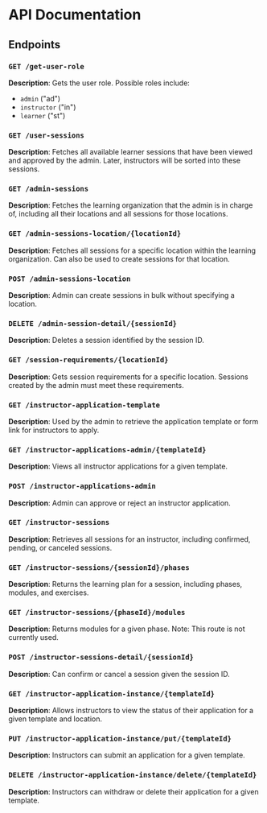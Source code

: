 # API Documentation

## Endpoints

### `GET /get-user-role`
**Description**: Gets the user role. Possible roles include:
- `admin` ("ad")
- `instructor` ("in")
- `learner` ("st")

### `GET /user-sessions`
**Description**: Fetches all available learner sessions that have been viewed and approved by the admin. Later, instructors will be sorted into these sessions.

### `GET /admin-sessions`
**Description**: Fetches the learning organization that the admin is in charge of, including all their locations and all sessions for those locations.

### `GET /admin-sessions-location/{locationId}`
**Description**: Fetches all sessions for a specific location within the learning organization. Can also be used to create sessions for that location.

### `POST /admin-sessions-location`
**Description**: Admin can create sessions in bulk without specifying a location.

### `DELETE /admin-session-detail/{sessionId}`
**Description**: Deletes a session identified by the session ID.

### `GET /session-requirements/{locationId}`
**Description**: Gets session requirements for a specific location. Sessions created by the admin must meet these requirements.

### `GET /instructor-application-template`
**Description**: Used by the admin to retrieve the application template or form link for instructors to apply.

### `GET /instructor-applications-admin/{templateId}`
**Description**: Views all instructor applications for a given template.

### `POST /instructor-applications-admin`
**Description**: Admin can approve or reject an instructor application.

### `GET /instructor-sessions`
**Description**: Retrieves all sessions for an instructor, including confirmed, pending, or canceled sessions.

### `GET /instructor-sessions/{sessionId}/phases`
**Description**: Returns the learning plan for a session, including phases, modules, and exercises.

### `GET /instructor-sessions/{phaseId}/modules`
**Description**: Returns modules for a given phase. Note: This route is not currently used.

### `POST /instructor-sessions-detail/{sessionId}`
**Description**: Can confirm or cancel a session given the session ID.

### `GET /instructor-application-instance/{templateId}`
**Description**: Allows instructors to view the status of their application for a given template and location.

### `PUT /instructor-application-instance/put/{templateId}`
**Description**: Instructors can submit an application for a given template.

### `DELETE /instructor-application-instance/delete/{templateId}`
**Description**: Instructors can withdraw or delete their application for a given template.

